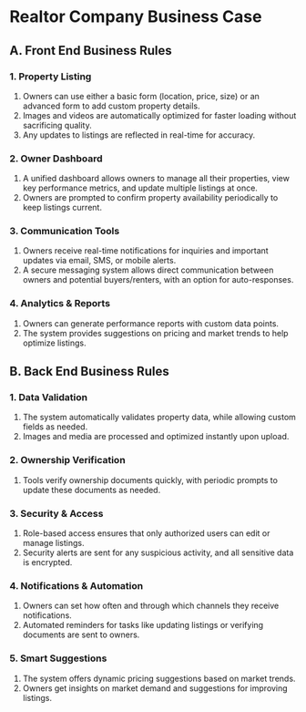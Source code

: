 # Realtor Company Business Case

## A. Front End Business Rules

### 1. Property Listing

1. Owners can use either a basic form (location, price, size) or an advanced form to add custom property details.
2. Images and videos are automatically optimized for faster loading without sacrificing quality.
3. Any updates to listings are reflected in real-time for accuracy.

### 2. Owner Dashboard

1. A unified dashboard allows owners to manage all their properties, view key performance metrics, and update multiple listings at once.
2. Owners are prompted to confirm property availability periodically to keep listings current.

### 3. Communication Tools

1. Owners receive real-time notifications for inquiries and important updates via email, SMS, or mobile alerts.
2. A secure messaging system allows direct communication between owners and potential buyers/renters, with an option for auto-responses.

### 4. Analytics & Reports

1. Owners can generate performance reports with custom data points.
2. The system provides suggestions on pricing and market trends to help optimize listings.

## B. Back End Business Rules

### 1. Data Validation

1. The system automatically validates property data, while allowing custom fields as needed.
2. Images and media are processed and optimized instantly upon upload.

### 2. Ownership Verification

1. Tools verify ownership documents quickly, with periodic prompts to update these documents as needed.

### 3. Security & Access

1. Role-based access ensures that only authorized users can edit or manage listings.
2. Security alerts are sent for any suspicious activity, and all sensitive data is encrypted.

### 4. Notifications & Automation

1. Owners can set how often and through which channels they receive notifications.
2. Automated reminders for tasks like updating listings or verifying documents are sent to owners.

### 5. Smart Suggestions

1. The system offers dynamic pricing suggestions based on market trends.
2. Owners get insights on market demand and suggestions for improving listings.
